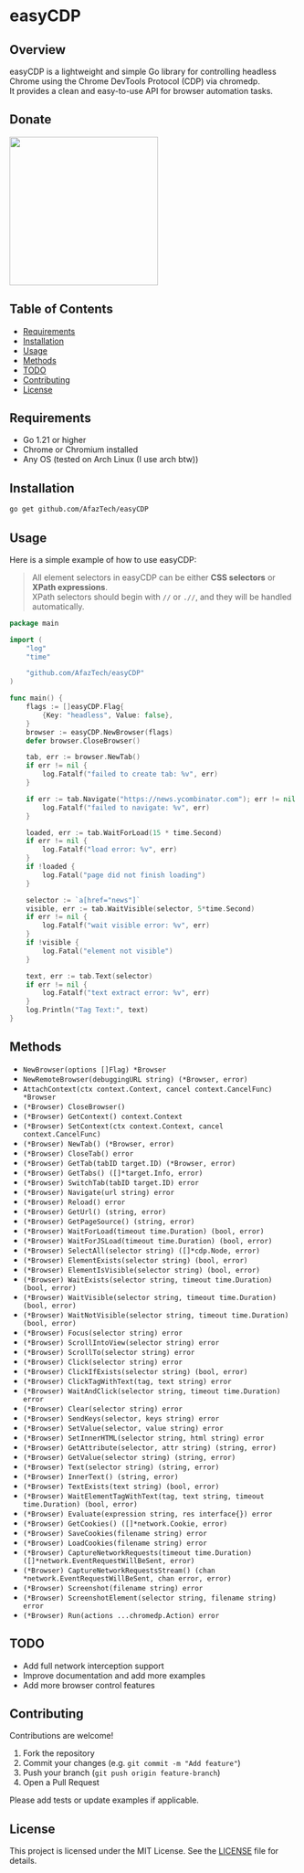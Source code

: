 # easyCDP

## Overview

easyCDP is a lightweight and simple Go library for controlling headless Chrome using the Chrome DevTools Protocol (CDP) via chromedp.  
It provides a clean and easy-to-use API for browser automation tasks.

## Donate

<a href="http://www.coffeete.ir/afaz">
  <img src="http://www.coffeete.ir/images/buttons/lemonchiffon.png" width="260" />
</a>

## Table of Contents

- [Requirements](#requirements)
- [Installation](#installation)
- [Usage](#usage)
- [Methods](#methods)
- [TODO](#todo)
- [Contributing](#contributing)
- [License](#license)

## Requirements

- Go 1.21 or higher  
- Chrome or Chromium installed  
- Any OS (tested on Arch Linux (I use arch btw))

## Installation

```bash
go get github.com/AfazTech/easyCDP
````

## Usage

Here is a simple example of how to use easyCDP:

> All element selectors in easyCDP can be either **CSS selectors** or **XPath expressions**.  
> XPath selectors should begin with `//` or `.//`, and they will be handled automatically.

```go
package main

import (
	"log"
	"time"

	"github.com/AfazTech/easyCDP"
)

func main() {
	flags := []easyCDP.Flag{
		{Key: "headless", Value: false},
	}
	browser := easyCDP.NewBrowser(flags)
	defer browser.CloseBrowser()

	tab, err := browser.NewTab()
	if err != nil {
		log.Fatalf("failed to create tab: %v", err)
	}

	if err := tab.Navigate("https://news.ycombinator.com"); err != nil {
		log.Fatalf("failed to navigate: %v", err)
	}

	loaded, err := tab.WaitForLoad(15 * time.Second)
	if err != nil {
		log.Fatalf("load error: %v", err)
	}
	if !loaded {
		log.Fatal("page did not finish loading")
	}

	selector := `a[href="news"]`
	visible, err := tab.WaitVisible(selector, 5*time.Second)
	if err != nil {
		log.Fatalf("wait visible error: %v", err)
	}
	if !visible {
		log.Fatal("element not visible")
	}

	text, err := tab.Text(selector)
	if err != nil {
		log.Fatalf("text extract error: %v", err)
	}
	log.Println("Tag Text:", text)
}

```

## Methods

* `NewBrowser(options []Flag) *Browser`
* `NewRemoteBrowser(debuggingURL string) (*Browser, error)`
* `AttachContext(ctx context.Context, cancel context.CancelFunc) *Browser`
* `(*Browser) CloseBrowser()`
* `(*Browser) GetContext() context.Context`
* `(*Browser) SetContext(ctx context.Context, cancel context.CancelFunc)`
* `(*Browser) NewTab() (*Browser, error)`
* `(*Browser) CloseTab() error`
* `(*Browser) GetTab(tabID target.ID) (*Browser, error)`
* `(*Browser) GetTabs() ([]*target.Info, error)`
* `(*Browser) SwitchTab(tabID target.ID) error`
* `(*Browser) Navigate(url string) error`
* `(*Browser) Reload() error`
* `(*Browser) GetUrl() (string, error)`
* `(*Browser) GetPageSource() (string, error)`
* `(*Browser) WaitForLoad(timeout time.Duration) (bool, error)`
* `(*Browser) WaitForJSLoad(timeout time.Duration) (bool, error)`
* `(*Browser) SelectAll(selector string) ([]*cdp.Node, error)`
* `(*Browser) ElementExists(selector string) (bool, error)`
* `(*Browser) ElementIsVisible(selector string) (bool, error)`
* `(*Browser) WaitExists(selector string, timeout time.Duration) (bool, error)`
* `(*Browser) WaitVisible(selector string, timeout time.Duration) (bool, error)`
* `(*Browser) WaitNotVisible(selector string, timeout time.Duration) (bool, error)`
* `(*Browser) Focus(selector string) error`
* `(*Browser) ScrollIntoView(selector string) error`
* `(*Browser) ScrollTo(selector string) error`
* `(*Browser) Click(selector string) error`
* `(*Browser) ClickIfExists(selector string) (bool, error)`
* `(*Browser) ClickTagWithText(tag, text string) error`
* `(*Browser) WaitAndClick(selector string, timeout time.Duration) error`
* `(*Browser) Clear(selector string) error`
* `(*Browser) SendKeys(selector, keys string) error`
* `(*Browser) SetValue(selector, value string) error`
* `(*Browser) SetInnerHTML(selector string, html string) error`
* `(*Browser) GetAttribute(selector, attr string) (string, error)`
* `(*Browser) GetValue(selector string) (string, error)`
* `(*Browser) Text(selector string) (string, error)`
* `(*Browser) InnerText() (string, error)`
* `(*Browser) TextExists(text string) (bool, error)`
* `(*Browser) WaitElementTagWithText(tag, text string, timeout time.Duration) (bool, error)`
* `(*Browser) Evaluate(expression string, res interface{}) error`
* `(*Browser) GetCookies() ([]*network.Cookie, error)`
* `(*Browser) SaveCookies(filename string) error`
* `(*Browser) LoadCookies(filename string) error`
* `(*Browser) CaptureNetworkRequests(timeout time.Duration) ([]*network.EventRequestWillBeSent, error)`
* `(*Browser) CaptureNetworkRequestsStream() (chan *network.EventRequestWillBeSent, chan error, error)`
* `(*Browser) Screenshot(filename string) error`
* `(*Browser) ScreenshotElement(selector string, filename string) error`
* `(*Browser) Run(actions ...chromedp.Action) error`

## TODO

* Add full network interception support
* Improve documentation and add more examples
* Add more browser control features

## Contributing

Contributions are welcome!

1. Fork the repository
2. Commit your changes (e.g. `git commit -m "Add feature"`)
3. Push your branch (`git push origin feature-branch`)
4. Open a Pull Request

Please add tests or update examples if applicable.

## License

This project is licensed under the MIT License. See the [LICENSE](https://github.com/AfazTech/easyCDP/blob/main/LICENSE) file for details.
